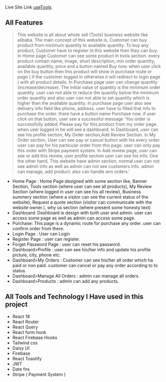 
Live Site Link [useTools](https://manufacturer-website-client-side-smoky.vercel.app/).

## All Features
> This website is all about whole sell (Tools) business website like alibaba. The main concept of this website is, Customer can buy product from minimum quantity to available quantity. To buy any product, Customer have to register in this website then they can buy. In Home page Customer can see some product in tools section. every product contain name, image, short description, min order quantity, available quantity, price and a button named Buy now. when user click on the buy button then this product will show in purchase route or page ( if the customer logged in otherwise it will redirect to login page ) with all product details. In Purchase page user can change quantity (increase/decrease). The Initial value of quantity is the minimum order quantity. user can not able to reduce the quantity below the minimum order quantity and also user can not able to set quantity which is higher than the available quantity. In purchase page user also see delivery info field like phone, address. user have to filled that info to purchase the order. there have a button name Purchase now. if user click on that button, user see a successful message 'You order is successfully added, Please pay for this product from my order page. when user logged in he will see a dashboard. In Dashboard, user can see his profile section, My Order section,Add Review Section. In My Order section, User can see pay or cancel button with his every order. user can pay for his particular order from this page. user can only pay this order with Stripe payment system. In Add review page, user can see or add this review, user profile section user can see his info. One the other hand, This website have admin section, normal user can not see admin info as well as admin can not see customers info. admin can manage, add product. also can handle ann orders.' 

* Home Page : Home Page designed with some section like, Banner Section, Tools section (where user can see all products), My Review Section (where logged in user can see his all review), Business summery section (where a visitor can see the current status of the website),  Request a quote section (visitor can communicate with the website owner.), why us section (where present some honesty text)
* Dashboard: Dashboard is design with both user and admin. user can access some page as well as admin can access some page.
* Purchase: This page is a dynamic route for purchase any order. user can confirm order from there.
* Login Page : User can Login
* Register Page : user can register.
* Forget Password Page : user can reset his password.
* Dashboard>Profile : user can see his/her info and update his profile picture, city, phone etc.
* Dashboard>My Orders : Customer can see his/her all order which ha paid or non paid. customer can cancel or pay any order according to to status.
* Dashboard>Manage All Orders : admin can manage all orders.
* Dashboard>Products : admin can add any products.





## All Tools and Technology I Have used in this project
* React 18
* React Router
* React Query
* React form hook
* React Firebase Hooks
* Tailwind css
* Daisy UI
* Firebase
* React Toastify
* JWT
* Date fns
* Stripe ( Payment System )